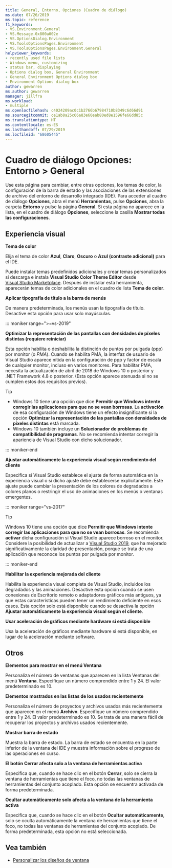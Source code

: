 ```yaml
---
title: General, Entorno, Opciones (Cuadro de diálogo)
ms.date: 07/26/2019
ms.topic: reference
f1_keywords:
- VS.Environment.General
- VS.Message.0x800a002e
- VS.OptionsDialog.Environment
- VS.ToolsOptionsPages.Environment
- VS.ToolsOptionsPages.Environment.General
helpviewer_keywords:
- recently used file lists
- Windows menu, customizing
- status bar, displaying
- Options dialog box, General Environment
- General Environment Options dialog box
- Environment Options dialog box
author: gewarren
ms.author: gewarren
manager: jillfra
ms.workload:
- multiple
ms.openlocfilehash: c4024209ac0c1b2766b67984710b8349c6d66d91
ms.sourcegitcommit: ce1ab8a25c66a83e60eab80ed8e1596fe66dd85c
ms.translationtype: HT
ms.contentlocale: es-ES
ms.lasthandoff: 07/29/2019
ms.locfileid: "68605445"
---
```

# <a name="options-dialog-box-environment--general"></a>Cuadro de diálogo Opciones: Entorno \> General

Use esta página para cambiar, entre otras opciones, los temas de color, la configuración de la barra de estado y las asociaciones de las extensiones de archivo del entorno de desarrollo integrado (IDE). Para acceder al cuadro de diálogo **Opciones**, abra el menú **Herramientas**, pulse **Opciones**, abra la carpeta **Entorno** y pulse la página **General**. Si esta página no aparece en la lista, en el cuadro de diálogo **Opciones**, seleccione la casilla **Mostrar todas las configuraciones**.

## <a name="visual-experience"></a>Experiencia visual

**Tema de color**

Elija el tema de color **Azul**, **Claro**, **Oscuro** o **Azul (contraste adicional)** para el IDE.

Puede instalar temas predefinidos adicionales y crear temas personalizados si descarga e instala **Visual Studio Color Theme Editor** desde [Visual Studio Marketplace](https://marketplace.visualstudio.com/items?itemName=VisualStudioPlatformTeam.VisualStudio2017ColorThemeEditor). Después de instalar esta herramienta, aparecerán temas de color adicionales en el cuadro de lista **Tema de color**.

**Aplicar tipografía de título a la barra de menús**

De manera predeterminada, los menús usan la tipografía de título. Desactive esta opción para usar solo mayúsculas.

::: moniker range=">=vs-2019"

**Optimizar la representación de las pantallas con densidades de píxeles distintas (requiere reiniciar)**

Esta opción habilita o deshabilita la distinción de puntos por pulgada (ppp) por monitor (o *PMA*). Cuando se habilita PMA, la interfaz de usuario de Visual Studio aparece nítida en la configuración de ppp y factor de escala de cualquier monitor, incluso en varios monitores. Para habilitar PMA, necesita la actualización de abril de 2018 de Windows 10 o posterior y .NET Framework 4.8 o posterior. (Esta opción aparece atenuada si no se cumplen estos dos requisitos previos).

> [!TIP]
> - Windows 10 tiene una opción que dice **Permitir que Windows intente corregir las aplicaciones para que no se vean borrosas**. La **activación** de esa configuración de Windows tiene un efecto insignificante si la opción **Optimizar la representación de las pantallas con densidades de píxeles distintas** está marcada.
> - Windows 10 también incluye un **Solucionador de problemas de compatibilidad de programas**. No se recomienda intentar corregir la apariencia de Visual Studio con dicho solucionador.

::: moniker-end

**Ajustar automáticamente la experiencia visual según rendimiento del cliente**

Especifica si Visual Studio establece el ajuste de forma automática en la experiencia visual o si dicho ajuste debe establecerse explícitamente. Este ajuste puede cambiar la presentación de los colores de degradados a colores planos o restringir el uso de animaciones en los menús o ventanas emergentes.

::: moniker range="vs-2017"

> [!TIP]
> Windows 10 tiene una opción que dice **Permitir que Windows intente corregir las aplicaciones para que no se vean borrosas**. Se recomienda **activar** dicha configuración si Visual Studio aparece borroso en el monitor. Considere la posibilidad de actualizar a [Visual Studio 2019](https://visualstudio.microsoft.com/downloads/?utm_medium=microsoft&utm_source=docs.microsoft.com&utm_campaign=inline+link&utm_content=download+vs2019), que ha mejorado significativamente la claridad de presentación, porque se trata de una aplicación que reconoce los puntos por pulgada por monitor.

::: moniker-end

**Habilitar la experiencia mejorada del cliente**

Habilita la experiencia visual completa de Visual Studio, incluidos los degradados y las animaciones. Desactive esta opción cuando se usen conexiones de Escritorio remoto o adaptadores gráficos más antiguos, ya que estas características pueden tener un rendimiento deficiente en esos casos. Esta opción solo está disponible cuando se desactiva la opción **Ajustar automáticamente la experiencia visual según el cliente**.

**Usar aceleración de gráficos mediante hardware si está disponible**

Usa la aceleración de gráficos mediante hardware si está disponible, en lugar de la aceleración mediante software.

## <a name="other"></a>Otros

**Elementos para mostrar en el menú Ventana**

Personaliza el número de ventanas que aparecen en la lista Ventanas del menú **Ventana**. Especifique un número comprendido entre 1 y 24. El valor predeterminado es 10.

**Elementos mostrados en las listas de los usados recientemente**

Personaliza el número de proyectos y archivos usados más recientemente que aparecen en el menú **Archivo**. Especifique un número comprendido entre 1 y 24. El valor predeterminado es 10. Se trata de una manera fácil de recuperar los proyectos y archivos usados recientemente.

**Mostrar barra de estado**

Muestra la barra de estado. La barra de estado se encuentra en la parte inferior de la ventana del IDE y muestra información sobre el progreso de las operaciones en curso.

**El botón Cerrar afecta solo a la ventana de herramientas activa**

Especifica que, cuando se hace clic en el botón **Cerrar**, solo se cierra la ventana de herramientas que tiene el foco, no todas las ventanas de herramientas del conjunto acoplado. Esta opción se encuentra activada de forma predeterminada.

**Ocultar automáticamente solo afecta a la ventana de la herramienta activa**

Especifica que, cuando se hace clic en el botón **Ocultar automáticamente**, solo se oculta automáticamente la ventana de herramientas que tiene el foco, no todas las ventanas de herramientas del conjunto acoplado. De forma predeterminada, esta opción no está seleccionada.

## <a name="see-also"></a>Vea también

- [Personalizar los diseños de ventana](../../ide/customizing-window-layouts-in-visual-studio.md)